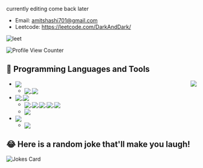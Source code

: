 currently editing come back later
- Email: amitshashi701@gmail.com
- Leetcode: https://leetcode.com/DarkAndDark/


![leet](https://user-images.githubusercontent.com/73923245/232561950-c41b7cf0-c1c0-4ce4-9228-7bde81b19434.JPG)


![ Profile View Counter](https://komarev.com/ghpvc/?username=AmitShashi)

## 💾 Programming Languages and Tools

<picture>
  <source media="(prefers-color-scheme: dark)" srcset="https://github-stats-vercel-inky.vercel.app/api/top-langs/?username=AmitShashi&layout=compact&theme=radical&langs_count=10&hide=Jupyter%20Notebook">
  <source media="(prefers-color-scheme: light)" srcset="https://github-stats-vercel-inky.vercel.app/api/top-langs/?username=AmitShashi&layout=compact&theme=default&langs_count=10&hide=Jupyter%20Notebook">
  <img align="right" src="https://github-stats-vercel-inky.vercel.app/api/top-langs/?username=AmitShashi&layout=compact&theme=radical&langs_count=10&hide=Jupyter%20Notebook">
</picture>

<ul>
    <li>
        <a href="https://www.python.org/" rel="nofollow">
            <img align="center" src="https://img.shields.io/badge/Python-3776AB?logo=Python&style=flat-square&logoColor=white" style="max-width:100%;">
        </a>
        <ul>
            <li>
                <a href="https://www.jetbrains.com/pycharm/" rel="nofollow">
                    <img align="center" src="https://img.shields.io/badge/PyCharm-006600?logo=PyCharm&style=flat-square&logoColor=white" style="max-width:100%;">
                </a> 
                <a href="https://pypi.org/" rel="nofollow">
                    <img align="center" src="https://img.shields.io/badge/PyPI-3775A9?logo=PyPI&style=flat-square&logoColor=white" style="max-width:100%;">
                </a>
            </li>
        </ul>
    </li>
    <li>
        <a href="https://developer.mozilla.org/en-US/docs/Web/JavaScript" rel="nofollow">
            <img align="center" src="https://img.shields.io/badge/JavaScript-F7DF1E?logo=JavaScript&style=flat-square&logoColor=black" style="max-width:100%;">
        </a> 
        <a href="https://www.typescriptlang.org/" rel="nofollow">
            <img align="center" src="https://img.shields.io/badge/TypeScript-3178C6?logo=TypeScript&style=flat-square&logoColor=white" style="max-width:100%;">
        </a> 
        <ul>
            <li>
                <a href="https://www.jetbrains.com/webstorm/" rel="nofollow">
                    <img align="center" src="https://img.shields.io/badge/WebStorm-00A2A2?logo=WebStorm&style=flat-square&logoColor=white" style="max-width:100%;">
                </a> 
                <a href="https://nodejs.org/" rel="nofollow">
                    <img align="center" src="https://img.shields.io/badge/Node.js-339933?logo=Nodedotjs&style=flat-square&logoColor=white" style="max-width:100%;">
                </a> 
                <a href="https://www.npmjs.com/" rel="nofollow">
                    <img align="center" src="https://img.shields.io/badge/npm-CB3837?logo=npm&style=flat-square&logoColor=white" style="max-width:100%;">
                </a> 
                <a href="https://webpack.js.org/" rel="nofollow">
                    <img align="center" src="https://img.shields.io/badge/Webpack-8DD6F9?logo=Webpack&style=flat-square&logoColor=black" style="max-width:100%;">
                </a> 
                <a href="https://vitejs.dev/" rel="nofollow">
                    <img align="center" src="https://img.shields.io/badge/Vite-646CFF?logo=vite&style=flat-square&logoColor=white" style="max-width:100%;">
                </a>
            </li>
            <li>
                <a href="https://jquery.com/" rel="nofollow">
                    <img align="center" src="https://img.shields.io/badge/jQuery-0769AD?logo=jQuery&style=flat-square&logoColor=white" style="max-width:100%;">
                </a> 
            </li>
        </ul>
    </li>
    <li>
        <a href="https://www.java.com/" rel="nofollow">
            <img align="center" src="https://img.shields.io/badge/Java-007396?logo=OpenJDK&style=flat-square&logoColor=white" style="max-width:100%;">
        </a> 
        <ul>
            <li>
                <a href="https://www.jetbrains.com/idea/" rel="nofollow">
                    <img align="center" src="https://img.shields.io/badge/IDEA-8C201E?logo=IntelliJ%20IDEA&style=flat-square" style="max-width:100%;">
                </a> 
            </li>
        </ul>
    </li>
</ul>

## 😂 Here is a random joke that'll make you laugh!
![Jokes Card](https://readme-jokes.vercel.app/api)
